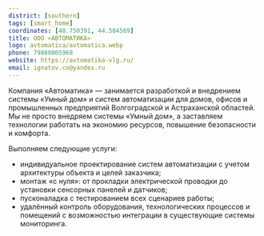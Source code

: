```yaml
---
district: [southern]
tags: [smart_home]
coordinates: [48.750391, 44.504569]
title: ООО «АВТОМАТИКА»
logo: avtomatica/avtomatica.webp
phone: 79880005968
website: https://avtomatika-vlg.ru/
email: ignatov.co@yandex.ru
---
```


Компания «Автоматика» — занимается разработкой и внедрением системы «Умный дом» и систем автоматизации для домов, офисов и промышленных предприятий Волгоградской и Астраханской областей.
Мы не просто внедряем системы «Умный дом», а заставляем технологии работать на экономию ресурсов, повышение безопасности и комфорта. 

Выполняем следующие услуги:
* индивидуальное проектирование систем автоматизации с учетом архитектуры объекта и целей заказчика;
* монтаж «с нуля»: от прокладки электрической проводки до установки сенсорных панелей и датчиков;
* пусконаладка с тестированием всех сценариев работы;
* удалённый контроль оборудования, технологических процессов и помещений с возможностью интеграции в существующие системы мониторинга.
